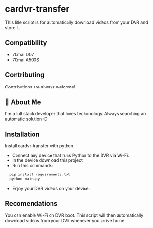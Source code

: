 # cardvr-transfer
This litle script is for automatically download videos from your DVR and store it.

## Compatibility
- 70mai D07
- 70mai A500S

## Contributing

Contributions are always welcome!



## 🚀 About Me
I'm a full stack developer that loves techonology. Always searching an automatic solution :D


## Installation

Install cardvr-transfer with python

- Connect any device that runs Python to the DVR via Wi-Fi.
- In the device download this project
- Run this commands:

```bash
  pip install requirements.txt
  python main.py
```
- Enjoy your DVR videos on your device.


    
## Recomendations
You can enable Wi-Fi on DVR boot.  This script will then automatically download videos from your DVR whenever you arrive home




